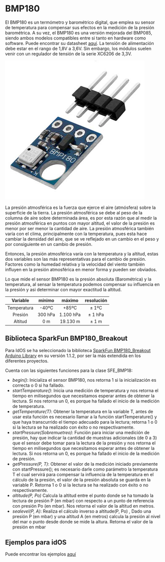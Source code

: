 # BMP180
El BMP180 es un termómetro y barométrico digital, que emplea su sensor de temperatura para compensar sus efectos en la medición de la presión barométrica. A su vez, el BMP180 es una versión mejorada del BMP085, siendo ambos modelos compatibles entre si tanto en hardware como software. Puede encontrar su datasheet [aquí](../../../../../../docs/datasheets/bmp180_datasheet_V2.5.pdf). La tensión de alimentación debe estar en el rango de 1,8V a 3,6V. Sin embargo, los módulos suelen venir con un regulador de tensión de la serie XC6206 de 3,3V.

![bmp180](pic/bmp180.jpeg)

La presión atmosférica es la fuerza que ejerce el aire (atmósfera) sobre la superficie de la tierra. La presión atmosférica se debe al peso de la columna de aire sobre determinada área, es por esta razón que al medir la presión atmosférica en puntos con mayor altitud, el valor de la presión es menor por ser menor la cantidad de aire. La presión atmosférica también varía con el clima, principalmente con la temperatura, pues esta hace cambiar la densidad del aire, que se ve reflejado en un cambio en el peso y por consiguiente en un cambio de presión.

Entonces, la presión atmosférica varía con la temperatura y la altitud, estas dos variables son las más representativas para el cambio de presión. Factores como la humedad relativa y la velocidad del viento también influyen en la presión atmosférica en menor forma y pueden ser obviados.

Lo que mide el sensor BMP180 es la presión absoluta (Barométrica) y la temperatura, al sensar la temperatura podemos compensar su influencia en la presión y asi determinar con mayor exactitud la altitud.



|   Variable    |   mínimo  |	máximo	|   resolución  |
|:-------------:|:---------:|:---------:|:-------------:|
|   Temperatura |   -40ºC   |	+85ºC   |   ± 1ºC       |
|   Presión     |	300 hPa	|  1.100 hPa|	± 1 hPa     |
|   Altitud	    |   0 m	    |  19.130 m |	± 1 m       |

## Biblioteca SparkFun BMP180_Breakout

Para IdOS se ha seleccionado la biblioteca [SparkFun BMP180_Breakout Arduino Library](https://github.com/sparkfun/BMP180_Breakout) en su versión 1.1.2, por ser la más extendida en los diferentes proyectos.

Cuenta con las siguientes funciones para la clase SFE_BMP18:

- *begin()*: Inicializa el sensor BMP180, nos retorna 1 si la inicialización es correcta o 0 si ha fallado.         
- *startTemperature()*: Inicia una medición de temperatura y nos retorna el tiempo en milisegundos que necesitamos esperar antes de obtener la lectura. Si nos retorna un 0, es porque ha fallado el inicio de la medición de temperatura.
- *getTemperature(T)*: Obtener la temperatura en la variable T, antes de usar esta función es necesario llamar a la función startTemperature() y que haya transcurrido el tiempo adecuado para la lectura; retorna 1 o 0 si la lectura se ha realizado con éxito o no respectivamente.
- *startPressure(Sobremuetreo)*: Función para iniciar una medición de presión, hay que indicar la cantidad de muestras adicionales  (de 0 a 3) que el sensor debe tomar para la lectura de la presión y nos retorna el tiempo en milisegundos que necesitamos esperar antes de obtener la lectura. Si nos retorna un 0, es porque ha fallado el inicio de la medición de presión.
- *getPressure(P, T)*: Obtener el valor de la medición iniciado previamente con startPressure(); es necesario darle como parámetro la temperatura T el cual servirá para compensar la influencia de la temperatura en el cálculo de la presión, el valor de la presión absoluta se guarda en la variable P. Retorna 1 o 0 si la lectura se ha realizado con éxito o no respectivamente.
- *altitude(P, Po)* Calcula la altitud entre el punto donde se ha tomado la lectura de presión P (en mbar) con respecto a un punto de referencia con presión Po (en mbar). Nos retorna el valor de la altitud en metros.
- *sealevel(P, A)*: Realiza el cálculo inverso a altitude(P, Po) , Dado una presión P (en mbar) y una altitud A (en metros) calcula la presión al nivel del mar o punto desde donde se mide la altura. Retorna el valor de la presión en mbar

## Ejemplos para idOS
Puede encontrar los ejemplos [aquí](../../../../../../examples/sensors/bmp180/readme.md)

